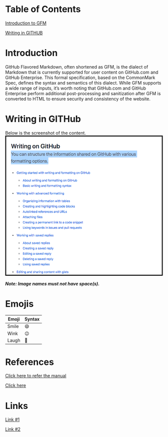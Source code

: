 # Table of Contents
[Introduction to GFM](#introduction)

[Writing in GITHUB](#writing-in-github)

# Introduction
GitHub Flavored Markdown, often shortened as GFM, is the dialect of Markdown that is currently supported for user content on GitHub.com and GitHub Enterprise.
This formal specification, based on the CommonMark Spec, defines the syntax and semantics of this dialect.
While GFM supports a wide range of inputs, it’s worth noting that GitHub.com and GitHub Enterprise perform additional post-processing and sanitization after GFM is converted to HTML to ensure security and consistency of the website. 

# Writing in GITHub
Below is the screenshot of the content. 
![Image](Writing_in_Git.png)

**_Note: Image names must not have space(s)._**

# Emojis
| Emoji | Syntax |
|-------|--------|
| Smile | :smile: |
| Wink | :wink: |
| Laugh | :rofl: |


# References
[Click here to refer the manual](DDSYOverview.pdf)

[Click here](Testing.html)

# Links
[Link #1](https://github.github.com/gfm/)

[Link #2](https://guides.github.com/features/mastering-markdown/)
